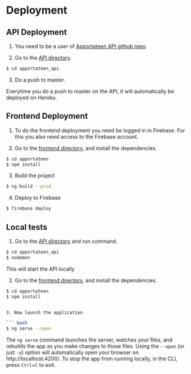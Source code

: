 
# Deployment

## API Deployment

1. You need to be a user of [Apportateen API github repo](https://github.com/ProyectoIntegrador2018/apportateen_api). 

2. Go to the [API directory](https://github.com/ProyectoIntegrador2018/apportateen_api).

``` bash
$ cd apportateen_api
```

3. Do a push to master.

Everytime you do a push to master on the API, it will automatically be deployed on Heroku.


## Frontend Deployment

1. To do the frontend deployment you need be logged in in Firebase. For this you also need access to the Firebase account. 

2. Go to the [frontend directory](https://github.com/ProyectoIntegrador2018/apportateen), and install the dependencies.

``` bash
$ cd apportateen
$ npm install
```

3. Build the project

``` bash
$ ng build --prod
```

4. Deploy to Firebase
``` bash
$ firebase deploy
```


## Local tests

1. Go to the [API directory](https://github.com/ProyectoIntegrador2018/apportateen_api) and run command.

``` bash
$ cd apportateen_api
$ nodemon
```

This will start the API locally

2. Go to the [frontend directory](https://github.com/ProyectoIntegrador2018/apportateen), and install the dependencies.

``` bash
$ cd apportateen
$ npm install


3. Now launch the application

``` bash
$ ng serve --open
```

The `ng serve` command launches the server, watches your files, and rebuilds the app as you make changes to those files.
Using the `--open` (or just `-o`) option will automatically open your browser on http://localhost:4200/.
To stop the app from running locally, in the CLI, press `Ctrl`+`C` to exit.

